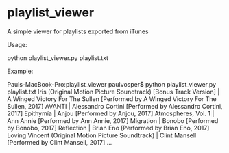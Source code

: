 # playlist_viewer

A simple viewer for playlists exported from iTunes

Usage:

python playlist_viewer.py playlist.txt

Example:

Pauls-MacBook-Pro:playlist_viewer paulvosper$ python playlist_viewer.py playlist.txt
Iris (Original Motion Picture Soundtrack) [Bonus Track Version] | A Winged Victory For The Sullen [Performed by A Winged Victory For The Sullen, 2017]
AVANTI | Alessandro Cortini [Performed by Alessandro Cortini, 2017]
Epithymía | Anjou [Performed by Anjou, 2017]
Atmospheres, Vol. 1 | Ann Annie [Performed by Ann Annie, 2017]
Migration | Bonobo [Performed by Bonobo, 2017]
Reflection | Brian Eno [Performed by Brian Eno, 2017]
Loving Vincent (Original Motion Picture Soundtrack) | Clint Mansell [Performed by Clint Mansell, 2017]
...
